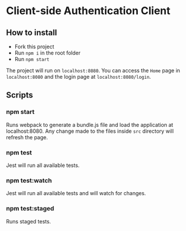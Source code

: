# Client-side Authentication Client

## How to install

- Fork this project
- Run `npm i` in the root folder
- Run `npm start`

The project will run on `localhost:8080`. You can access the `Home` page in `localhost:8080` and the login page at `localhost:8080/login`.

## Scripts

### npm start
Runs webpack to generate a bundle.js file and load the application at localhost:8080. Any change made to the files inside `src` directory will refresh the page.

### npm test
Jest will run all available tests.

### npm test:watch
Jest will run all available tests and will watch for changes.

### npm test:staged
Runs staged tests.
